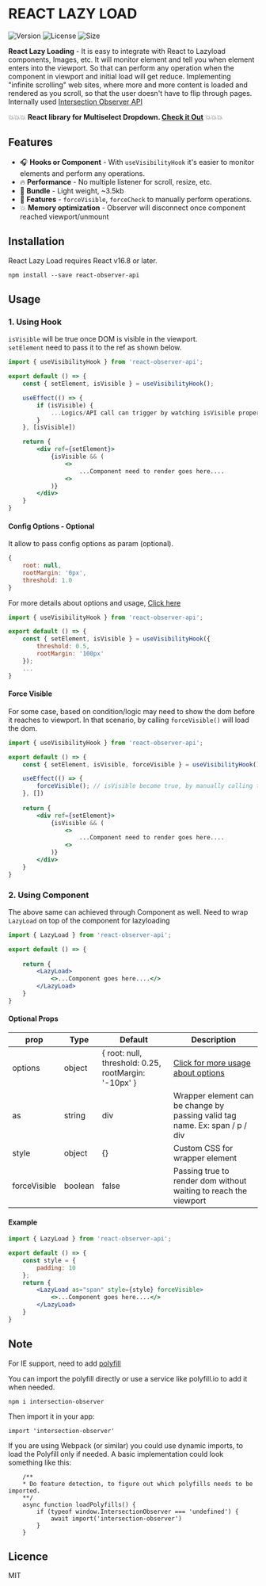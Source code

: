 # REACT LAZY LOAD 

![Version](https://img.shields.io/npm/v/react-observer-api?style=for-the-badge) ![License](https://img.shields.io/npm/l/react-observer-api?style=for-the-badge) ![Size](https://img.shields.io/bundlephobia/minzip/react-observer-api?style=for-the-badge)

**React Lazy Loading** - It is easy to integrate with React to Lazyload components, Images, etc. It will monitor element and tell you when element enters into the viewport. So that can perform any operation when the component in viewport and initial load will get reduce. Implementing "infinite scrolling" web sites, where more and more content is loaded and rendered as you scroll, so that the user doesn't have to flip through pages.  
Internally used [Intersection Observer API](https://developer.mozilla.org/en-US/docs/Web/API/Intersection_Observer_API)

💥💥💥 **React library for Multiselect Dropdown. [Check it Out](https://github.com/srigar/multiselect-react-dropdown)** 💥💥💥

## Features
* 🎧 **Hooks or Component** - With ```useVisibilityHook``` it's easier to monitor elements and perform any operations.
* 🔥 **Performance** - No multiple listener for scroll, resize, etc.
* 🔦 **Bundle** - Light weight, ~3.5kb
* 🎁 **Features** - ```forceVisible```, ```forceCheck``` to manually perform operations.
* 💥 **Memory optimization** - Observer will disconnect once component reached viewport/unmount


## Installation

React Lazy Load requires React v16.8 or later.
```
npm install --save react-observer-api
```

## Usage
### 1. Using Hook
```isVisible``` will be true once DOM is visible in the viewport.  
```setElement``` need to pass it to the ref as shown below.  
```jsx
import { useVisibilityHook } from 'react-observer-api';

export default () => {
    const { setElement, isVisible } = useVisibilityHook();

    useEffect(() => {
        if (isVisible) {
            ...Logics/API call can trigger by watching isVisible property
        }
    }, [isVisible])

    return {
        <div ref={setElement}>
            {isVisible && (
                <>
                    ...Component need to render goes here....
                <>
            )}
        </div>
    }
}
```

#### Config Options - Optional

It allow to pass config options as param (optional). 

```js
{
    root: null,
    rootMargin: '0px',
    threshold: 1.0
}
```

For more details about options and usage, [Click here](https://developer.mozilla.org/en-US/docs/Web/API/Intersection_Observer_API#Intersection_observer_concepts_and_usage) 

```jsx
import { useVisibilityHook } from 'react-observer-api';

export default () => {
    const { setElement, isVisible } = useVisibilityHook({
        threshold: 0.5,
        rootMargin: '100px'
    });
    ...
}
```

#### Force Visible

For some case, based on condition/logic may need to show the dom before it reaches to viewport. In that scenario, by calling ```forceVisible()``` will load the dom.

```jsx
import { useVisibilityHook } from 'react-observer-api';

export default () => {
    const { setElement, isVisible, forceVisible } = useVisibilityHook();

    useEffect(() => {
        forceVisible(); // isVisible become true, by manually calling this method.
    }, [])
    
    return {
        <div ref={setElement}>
            {isVisible && (
                <>
                    ...Component need to render goes here....
                <>
            )}
        </div>
    }
}
```

### 2. Using Component

The above same can achieved through Component as well. Need to wrap ```LazyLoad``` on top of the component for lazyloading

```jsx
import { LazyLoad } from 'react-observer-api';

export default () => {
    
    return {
        <LazyLoad>
            <>...Component goes here....</>
        </LazyLoad>
    }
}
```

#### Optional Props
| prop        | Type | Default  | Description |
| ------------- |-----| -----| ----------- |
| options      | object | { root: null, threshold: 0.25, rootMargin: '-10px' } | [Click for more usage about options](https://developer.mozilla.org/en-US/docs/Web/API/Intersection_Observer_API#Intersection_observer_concepts_and_usage)|
| as     | string      |   div | Wrapper element can be change by passing valid tag name. Ex: span / p / div |
| style | object     |    {} | Custom CSS for wrapper element|
| forceVisible | boolean     |    false | Passing true to render dom without waiting to reach the viewport|

#### Example

```jsx
import { LazyLoad } from 'react-observer-api';

export default () => {
    const style = {
        padding: 10
    };
    return {
        <LazyLoad as="span" style={style} forceVisible>
            <>...Component goes here....</>
        </LazyLoad>
    }
}
```

## Note
For IE support, need to add [polyfill](https://github.com/w3c/IntersectionObserver/tree/master/polyfill)

You can import the polyfill directly or use a service like polyfill.io to add it when needed.
```
npm i intersection-observer
```
Then import it in your app:
```
import 'intersection-observer'
```

If you are using Webpack (or similar) you could use dynamic imports, to load the Polyfill only if needed. A basic implementation could look something like this:

```
    /**
    * Do feature detection, to figure out which polyfills needs to be imported.
    **/
    async function loadPolyfills() {
        if (typeof window.IntersectionObserver === 'undefined') {
            await import('intersection-observer')
        }
    }

```

## Licence
MIT

